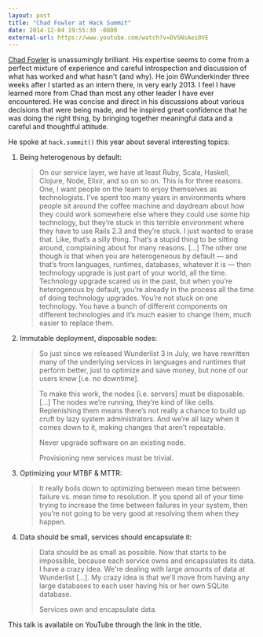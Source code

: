```yaml
---
layout: post
title: "Chad Fowler at Hack Summit"
date: 2014-12-04 19:55:30 -0800
external-url: https://www.youtube.com/watch?v=DVSNsAei0VE
---
```


[Chad Fowler](https://chadfowler.com/) is unassumingly brilliant. His
expertise seems to come from a perfect mixture of experience and careful
introspection and discussion of what has worked and what hasn't (and why).
He join 6Wunderkinder three weeks after I started as an intern there, in
very early 2013. I feel I have learned more from Chad than most any other
leader I have ever encountered. He was concise and direct in his
discussions about various decisions that were being made, and he inspired
great confidence that he was doing the right thing, by bringing together
meaningful data and a careful and thoughtful attitude.

He spoke at `hack.summit()` this year about several interesting topics:

1. Being heterogenous by default:

    > On our service layer, we have at least Ruby, Scala, Haskell, Clojure,
    > Node, Elixir, and so on so on. This is for three reasons. One, I want
    > people on the team to enjoy themselves as technologists. I’ve spent too
    > many years in environments where people sit around the coffee machine and
    > daydream about how they could work somewhere else where they could use
    > some hip technology, but they’re stuck in this terrible environment where
    > they have to use Rails 2.3 and they’re stuck. I just wanted to erase
    > that. Like, that’s a silly thing. That’s a stupid thing to be sitting
    > around, complaining about for many reasons. […] The other one though is
    > that when you are heterogeneous by default — and that’s from languages,
    > runtimes, databases, whatever it is — then technology upgrade is just
    > part of your world, all the time. Technology upgrade scared us in the
    > past, but when you’re heterogenous by default, you’re already in the
    > process all the time of doing technology upgrades. You’re not stuck on
    > one technology. You have a bunch of different components on different
    > technologies and it’s much easier to change them, much easier to replace
    > them.

2. Immutable deployment, disposable nodes:

    > So just since we released Wunderlist 3 in July, we have rewritten many
    > of the underlying services in languages and runtimes that perform better,
    > just to optimize and save money, but none of our users knew [i.e. no
    > downtime].
    >
    > To make this work, the nodes [i.e. servers] must be disposable. […] The
    > nodes we’re running, they’re kind of like cells. Replenishing them means
    > there’s not really a chance to build up cruft by lazy system
    > administrators. And we’re all lazy when it comes down to it, making
    > changes that aren’t repeatable.
    >
    > Never upgrade software on an existing node.
    >
    > Provisioning new services must be trivial.

3. Optimizing your MTBF & MTTR:

    > It really boils down to optimizing between mean time between failure
    > vs. mean time to resolution. If you spend all of your time trying to
    > increase the time between failures in your system, then you’re not
    > going to be very good at resolving them when they happen.

4. Data should be small, services should encapsulate it:

    > Data should be as small as possible. Now that starts to be
    > impossible, because each service owns and encapsulates its data. I
    > have a crazy idea. We're dealing with large amounts of data at
    > Wunderlist [...]. My crazy idea is that we'll move from having any
    > large databases to each user having his or her own SQLite database.
    >
    > Services own and encapsulate data.

This talk is available on YouTube through the link in the title.
